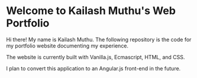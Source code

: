 # Welcome to Kailash Muthu's Web Portfolio

Hi there! My name is Kailash Muthu. The following repository is the code for my portfolio website documenting my experience.

The website is currently built with Vanilla.js, Ecmascript, HTML, and CSS. 

I plan to convert this application to an Angular.js front-end in the future.